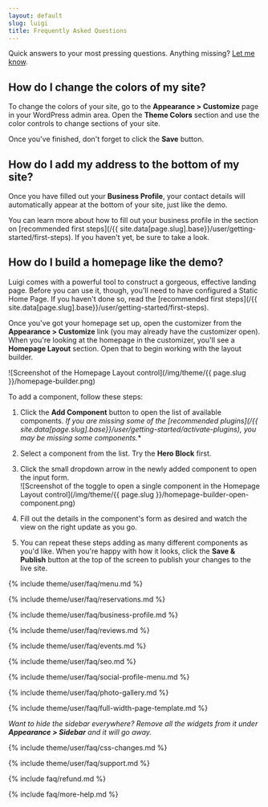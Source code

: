 ```yaml
---
layout: default
slug: luigi
title: Frequently Asked Questions
---
```

Quick answers to your most pressing questions. Anything missing? [Let me know](http://themeofthecrop.com/about/support/).

## <a name="logo"></a> How do I change the colors of my site?

To change the colors of your site, go to the **Appearance > Customize** page in your WordPress admin area. Open the **Theme Colors** section and use the color controls to change sections of your site.

Once you've finished, don't forget to click the **Save** button.

## <a name="footer-address"></a> How do I add my address to the bottom of my site?

Once you have filled out your **Business Profile**, your contact details will automatically appear at the bottom of your site, just like the demo.

You can learn more about how to fill out your business profile in the section on [recommended first steps](/{{ site.data[page.slug].base}}/user/getting-started/first-steps). If you haven't yet, be sure to take a look.

## <a name="homepage"></a> How do I build a homepage like the demo?

Luigi comes with a powerful tool to construct a gorgeous, effective landing page. Before you can use it, though, you'll need to have configured a Static Home Page. If you haven't done so, read the [recommended first steps](/{{ site.data[page.slug].base}}/user/getting-started/first-steps).

Once you've got your homepage set up, open the customizer from the **Appearance > Customize** link (you may already have the customizer open). When you're looking at the homepage in the customizer, you'll see a **Homepage Layout** section. Open that to begin working with the layout builder.

![Screenshot of the Homepage Layout control](/img/theme/{{ page.slug }}/homepage-builder.png)

To add a component, follow these steps:

1. Click the **Add Component** button to open the list of available components. *If you are missing some of the [recommended plugins](/{{ site.data[page.slug].base}}/user/getting-started/activate-plugins), you may be missing some components.**

2. Select a component from the list. Try the **Hero Block** first.

3. Click the small dropdown arrow in the newly added component to open the input form.<br>
	![Screenshot of the toggle to open a single component in the Homepage Layout control](/img/theme/{{ page.slug }}/homepage-builder-open-component.png)

4. Fill out the details in the component's form as desired and watch the view on the right update as you go.

5. You can repeat these steps adding as many different components as you'd like. When you're happy with how it looks, click the **Save & Publish** button at the top of the screen to publish your changes to the live site.

{% include theme/user/faq/menu.md %}

{% include theme/user/faq/reservations.md %}

{% include theme/user/faq/business-profile.md %}

{% include theme/user/faq/reviews.md %}

{% include theme/user/faq/events.md %}

{% include theme/user/faq/seo.md %}

{% include theme/user/faq/social-profile-menu.md %}

{% include theme/user/faq/photo-gallery.md %}

{% include theme/user/faq/full-width-page-template.md %}

*Want to hide the sidebar everywhere? Remove all the widgets from it under __Appearance > Sidebar__ and it will go away.*

{% include theme/user/faq/css-changes.md %}

{% include theme/user/faq/support.md %}

{% include faq/refund.md %}

{% include faq/more-help.md %}
